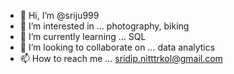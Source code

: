 - 👋 Hi, I’m @sriju999
- 👀 I’m interested in ... photography, biking
- 🌱 I’m currently learning ... SQL
- 💞️ I’m looking to collaborate on ... data analytics
- 📫 How to reach me ... sridip.nitttrkol@gmail.com

<!---
sriju999/sriju999 is a ✨ special ✨ repository because its `README.md` (this file) appears on your GitHub profile.
You can click the Preview link to take a look at your changes.
--->
